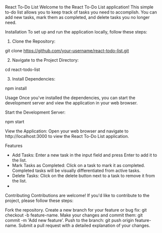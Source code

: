 React To-Do List
Welcome to the React To-Do List application! This simple to-do list allows you to keep track of tasks you need to accomplish. You can add new tasks, mark them as completed, and delete tasks you no longer need.

Installation
To set up and run the application locally, follow these steps:

1. Clone the Repository:

git clone https://github.com/your-username/react-todo-list.git

2. Navigate to the Project Directory:

cd react-todo-list

3. Install Dependencies:

npm install

Usage
Once you've installed the dependencies, you can start the development server and view the application in your web browser.

Start the Development Server:

npm start

View the Application:
Open your web browser and navigate to http://localhost:3000 to view the React To-Do List application.

Features

* Add Tasks: Enter a new task in the input field and press Enter to add it to the list.
* Mark Tasks as Completed: Click on a task to mark it as completed. Completed tasks will be visually differentiated from active tasks.
* Delete Tasks: Click on the delete button next to a task to remove it from the list.
* 
Contributing
Contributions are welcome! If you'd like to contribute to the project, please follow these steps:

Fork the repository.
Create a new branch for your feature or bug fix: git checkout -b feature-name.
Make your changes and commit them: git commit -m 'Add new feature'.
Push to the branch: git push origin feature-name.
Submit a pull request with a detailed explanation of your changes.
